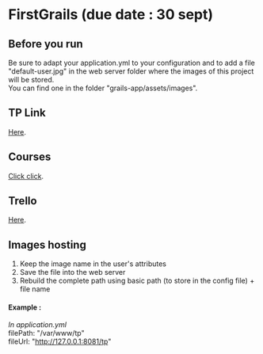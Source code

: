 # FirstGrails (due date : 30 sept)

## Before you run
Be sure to adapt your application.yml to your configuration and to add a file "default-user.jpg" in the web server folder where the images of this project will be stored.<br/>
You can find one in the folder "grails-app/assets/images".

## TP Link
[Here](http://cours.tokidev.fr/mbds/grails/tp_grails.pdf).

## Courses
[Click click](http://cours.tokidev.fr/mbds/grails/cours_grails.pdf).

## Trello
[Here](https://trello.com/b/ssAz0JX8/projet-grails).

## Images hosting
1. Keep the image name in the user's attributes
2. Save the file into the web server
3. Rebuild the complete path using basic path (to store in the config file) + file name

#### Example : 
*In application.yml*\
filePath: "/var/www/tp"\
fileUrl: "http://127.0.0.1:8081/tp"